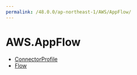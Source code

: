 ```yaml
---
permalink: /48.0.0/ap-northeast-1/AWS/AppFlow/
---
```


# AWS.AppFlow



* [ConnectorProfile](ConnectorProfile.md)
* [Flow](Flow.md)